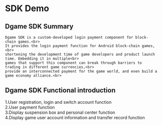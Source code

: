 # SDK Demo

## Dgame SDK Summary

    Dgame SDK is a custom-developed login payment component for block-chain games.<br>
    It provides the login payment function for Android block-chain games, <br>
    shortening the development time of game developers and product launch time. Embedding it in multiple<br>       
    games that support this component can break through barriers to trading in different game currencies,<br>  
    provide an interconnected payment for the game world, and even build a game economy alliance.<br>
    
## Dgame SDK Functional introduction

   1.User registration, login and switch account function<br>
   2.User payment function<br>
   3.Display suspension box and personal center function<br>
   4.Display game user account information and transfer record function<br>
